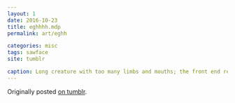 ```yaml
---
layout: 1
date: 2016-10-23
title: eghhhh.mdp
permalink: art/eghh

categories: misc
tags: sawface
site: tumblr

caption: Long creature with too many limbs and mouths; the front end resembles a human. Each arm splits in two at the elbow, and the monster's mouths are sticking out of the human's mouth & neck. 
---
```

Originally posted [on tumblr](https://aflyleaf3.wordpress.com/2016/10/24/eghggghhhhmore-return-of-friend-maybe-one-of/).